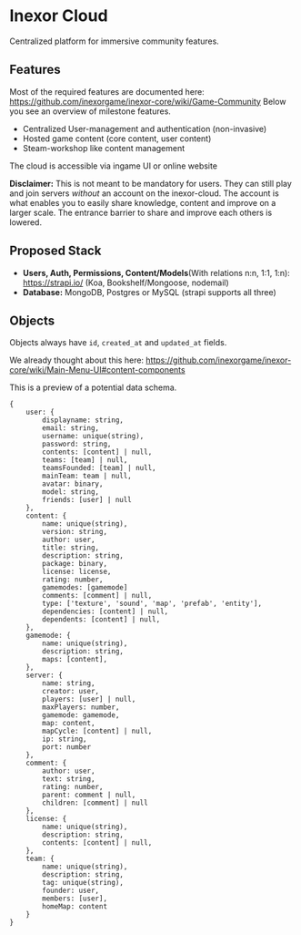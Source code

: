 # Inexor Cloud
Centralized platform for immersive community features.

## Features
Most of the required features are documented here: https://github.com/inexorgame/inexor-core/wiki/Game-Community
Below you see an overview of milestone features.

- Centralized User-management and authentication (non-invasive)
- Hosted game content (core content, user content)
- Steam-workshop like content management

The cloud is accessible via ingame UI or online website

**Disclaimer:** This is not meant to be mandatory for users. They can still play and join servers _without_ an account on the inexor-cloud. The account is what enables you to easily share knowledge, content and improve on a larger scale. The entrance barrier to share and improve each others is lowered.

## Proposed Stack

- **Users, Auth, Permissions, Content/Models**(With relations n:n, 1:1, 1:n): https://strapi.io/ (Koa, Bookshelf/Mongoose, nodemail)
- **Database:** MongoDB, Postgres or MySQL (strapi supports all three)

## Objects

Objects always have `id`, `created_at` and `updated_at` fields.

We already thought about this here: https://github.com/inexorgame/inexor-core/wiki/Main-Menu-UI#content-components

This is a preview of a potential data schema.

```
{
    user: {
        displayname: string,
        email: string,
        username: unique(string),
        password: string,
        contents: [content] | null,
        teams: [team] | null,
        teamsFounded: [team] | null,
        mainTeam: team | null,
        avatar: binary,
        model: string,
        friends: [user] | null
    },
    content: {
        name: unique(string),
        version: string,
        author: user,
        title: string,
        description: string,
        package: binary,
        license: license,
        rating: number,
        gamemodes: [gamemode]
        comments: [comment] | null,
        type: ['texture', 'sound', 'map', 'prefab', 'entity'],
        dependencies: [content] | null,
        dependents: [content] | null,
    },
    gamemode: {
        name: unique(string),
        description: string,
        maps: [content],
    },
    server: {
        name: string,
        creator: user,
        players: [user] | null,
        maxPlayers: number,
        gamemode: gamemode,
        map: content,
        mapCycle: [content] | null,
        ip: string,
        port: number
    },
    comment: {
        author: user,
        text: string,
        rating: number,
        parent: comment | null,
        children: [comment] | null
    },
    license: {
        name: unique(string),
        description: string,
        contents: [content] | null,
    },
    team: {
        name: unique(string),
        description: string,
        tag: unique(string),
        founder: user,
        members: [user],
        homeMap: content
    }
}
```
